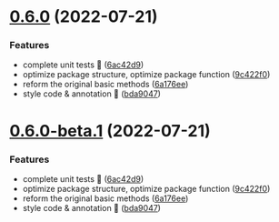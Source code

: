 # [0.6.0](https://github.com/vodyani/transformer/compare/v0.5.3...v0.6.0) (2022-07-21)


### Features

* complete unit tests 🎉 ([6ac42d9](https://github.com/vodyani/transformer/commit/6ac42d9cce989801c9ad731c439bc7cb6da44ed1))
* optimize package structure, optimize package function ([9c422f0](https://github.com/vodyani/transformer/commit/9c422f0bd7a1a45bcf3f505957f183f8815fe135))
* reform the original basic methods ([6a176ee](https://github.com/vodyani/transformer/commit/6a176ee77b02b54a91eef46c10ab8518b7bf7c73))
* style code & annotation 🌈 ([bda9047](https://github.com/vodyani/transformer/commit/bda9047d2ab74571e28e56b6ecd995238921fe85))

# [0.6.0-beta.1](https://github.com/vodyani/transformer/compare/v0.5.3...v0.6.0-beta.1) (2022-07-21)


### Features

* complete unit tests 🎉 ([6ac42d9](https://github.com/vodyani/transformer/commit/6ac42d9cce989801c9ad731c439bc7cb6da44ed1))
* optimize package structure, optimize package function ([9c422f0](https://github.com/vodyani/transformer/commit/9c422f0bd7a1a45bcf3f505957f183f8815fe135))
* reform the original basic methods ([6a176ee](https://github.com/vodyani/transformer/commit/6a176ee77b02b54a91eef46c10ab8518b7bf7c73))
* style code & annotation 🌈 ([bda9047](https://github.com/vodyani/transformer/commit/bda9047d2ab74571e28e56b6ecd995238921fe85))
